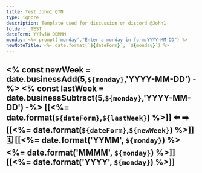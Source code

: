```yaml
---
title: Test John1 QTN
type: ignore
description: Template used for discussion on discord @John1 
folder: _TEST
dateForm: YY[w]W DDMMM
monday: <%= prompt('monday',"Enter a monday in form:YYYY-MM-DD") %>
newNoteTitle: <%- date.format(`${dateForm}`, `${monday}`) %>
---
```

<% const newWeek = date.businessAdd(5,`${monday}`,'YYYY-MM-DD') -%>
<% const lastWeek = date.businessSubtract(5,`${monday}`,'YYYY-MM-DD') -%>
[[<%= date.format(`${dateForm}`,`${lastWeek}`) %>]] ⬅️ ➡️ [[<%= date.format(`${dateForm}`,`${newWeek}`) %>]]    🗓 [[<%= date.format('YYMM', `${monday}`) %> <%= date.format('MMMM', `${monday}`) %>]]  [[<%= date.format('YYYY', `${monday}`) %>]]
---